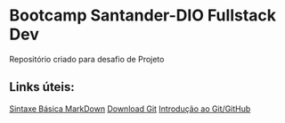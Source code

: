 # Bootcamp Santander-DIO Fullstack Dev
Repositório criado para desafio de Projeto

## Links úteis:
[Sintaxe Básica MarkDown](https://www.markdownguide.org/basic-syntax/)
[Download Git](https://git-scm.com/downloads)
[Introdução ao Git/GitHub](https://web.dio.me/course/introducao-ao-git-e-ao-github/learning/75b9fe49-6ed4-4480-83a7-7e37fc356aa9/?back=/home)
